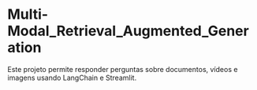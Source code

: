 # Multi-Modal_Retrieval_Augmented_Generation
Este projeto permite responder perguntas sobre documentos, vídeos e imagens usando LangChain e Streamlit. 
